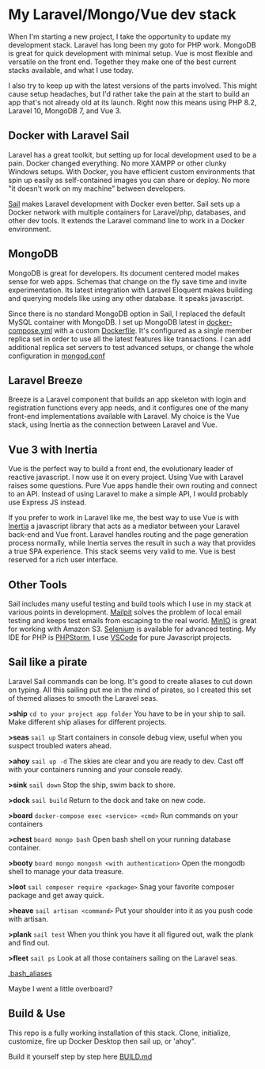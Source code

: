 # My Laravel/Mongo/Vue dev stack

When I'm starting a new project, I take the opportunity to update my development stack. Laravel has long been my goto for PHP work. MongoDB is great for quick development with minimal setup. Vue is most flexible and versatile on the front end. Together they make one of the best current stacks available, and what I use today.

I also try to keep up with the latest versions of the parts involved. This might cause setup headaches, but I'd rather take the pain at the start to build an app that's not already old at its launch. Right now this means using PHP 8.2, Laravel 10, MongoDB 7, and Vue 3.

## Docker with Laravel Sail
Laravel has a great toolkit, but setting up for local development used to be a pain. Docker changed everything. No more XAMPP or other clunky Windows setups. With Docker, you have efficient custom environments that spin up easily as self-contained images you can share or deploy. No more "it doesn't work on my machine" between developers.

[Sail](https://laravel.com/docs/10.x/sail) makes Laravel development with Docker even better. Sail sets up a Docker network with multiple containers for Laravel/php, databases, and other dev tools. It extends the Laravel command line to work in a Docker environment.

## MongoDB
MongoDB is great for developers. Its document centered model makes sense for web apps. Schemas that change on the fly save time and invite experimentation. Its latest integration with Laravel Eloquent makes building and querying models like using any other database. It speaks javascript.

Since there is no standard MongoDB option in Sail, I replaced the default MySQL container with MongoDB. I set up MongoDB latest in [docker-compose.yml](https://github.com/shussel/laravel-mongo-vue-stack/blob/main/docker-compose.yml) with a custom [Dockerfile](https://github.com/shussel/laravel-mongo-vue-stack/blob/main/docker/mongodb/Dockerfile). It's configured as a single member replica set in order to use all the latest features like transactions. I can add additional replica set servers to test advanced setups, or change the whole configuration in [mongod.conf](https://github.com/shussel/laravel-mongo-vue-stack/blob/main/docker/mongodb/mongod.conf)

## Laravel Breeze
Breeze is a Laravel component that builds an app skeleton with login and registration functions every app needs, and it configures one of the many front-end implementations available with Laravel. My choice is the Vue stack, using Inertia as the connection between Laravel and Vue. 

## Vue 3 with Inertia
Vue is the perfect way to build a front end, the evolutionary leader of reactive javascript. I now use it on every project. Using Vue with Laravel raises some questions. Pure Vue apps handle their own routing and connect to an API. Instead of using Laravel to make a simple API, I would probably use Express JS instead. 

If you prefer to work in Laravel like me, the best way to use Vue is with [Inertia](https://inertiajs.com/) a javascript library that acts as a mediator between your Laravel back-end and Vue front. Laravel handles routing and the page generation process normally, while Inertia serves the result in such a way that provides a true SPA experience. This stack seems very valid to me. Vue is best reserved for a rich user interface.

## Other Tools
Sail includes many useful testing and build tools which I use in my stack at various points in development. [Mailpit](https://mailpit.axllent.org/) solves the problem of local email testing and keeps test emails from escaping to the real world. [MinIO](https://min.io/) is great for working with Amazon S3. [Selenium](https://www.selenium.dev/) is available for advanced testing. My IDE for PHP is [PHPStorm](https://www.jetbrains.com/phpstorm/), I use [VSCode](https://code.visualstudio.com/) for pure Javascript projects.

## Sail like a pirate
Laravel Sail commands can be long. It's good to create aliases to cut down on typing. All this sailing put me in the mind of pirates, so I created this set of themed aliases to smooth the Laravel seas.

**>ship** `cd to your project app folder` You have to be in your ship to sail. Make different ship aliases for different projects.

**>seas** `sail up` Start containers in console debug view, useful when you suspect troubled waters ahead.

**>ahoy** `sail up -d` The skies are clear and you are ready to dev. Cast off with your containers running and your console ready.

**>sink** `sail down` Stop the ship, swim back to shore.

**>dock** `sail build` Return to the dock and take on new code.

**>board** `docker-compose exec <service> <cmd>` Run commands on your containers

**>chest** `board mongo bash` Open bash shell on your running database container.

**>booty** `board mongo mongosh <with authentication>` Open the mongodb shell to manage your data treasure.

**>loot** `sail composer require <package>` Snag your favorite composer package and get away quick.

**>heave** `sail artisan <command>` Put your shoulder into it as you push code with artisan.

**>plank** `sail test` When you think you have it all figured out, walk the plank and find out.

**>fleet** `sail ps` Look at all those containers sailing on the Laravel seas.

[.bash_aliases](https://github.com/shussel/laravel-mongo-vue-stack/blob/main/.bash_aliases)

Maybe I went a little overboard?

## Build & Use
This repo is a fully working installation of this stack. Clone, initialize, customize, fire up Docker Desktop then sail up, or 'ahoy".

Build it yourself step by step here [BUILD.md](https://github.com/shussel/checkin-app/blob/main/BUILD.md)
